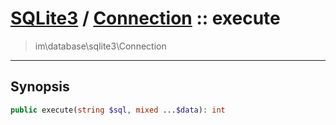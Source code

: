 # [SQLite3](sqlite.md) / [Connection](sqlite-Connection.md) :: execute
 > im\database\sqlite3\Connection
____

## Synopsis
```php
public execute(string $sql, mixed ...$data): int
```
